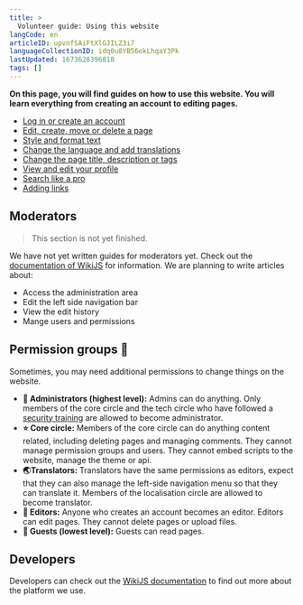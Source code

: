 ```yaml
---
title: >
  Volunteer guide: Using this website
langCode: en
articleID: upvnfSAiFtXlGJILZ3i7
languageCollectionID: idq0u8YB56okLhqaY3Pk
lastUpdated: 1673628396818
tags: []
---
```


**On this page, you will find guides on how to use this website. You will learn everything from creating an account to editing pages.**

-   [Log in or create an account](/support/log-in-or-register)
-   [Edit, create, move or delete a page](/support/edit-create-move-or-delete-a-page)
-   [Style and format text](/support/style-and-format-text)
-   [Change the language and add translations](/support/change-language-and-add-translations)
-   [Change the page title, description or tags](/support/change-page-title-descriptions-or-tags)
-   [View and edit your profile](/support/view-edit-profile)
-   [Search like a pro](/support/search-like-a-pro)
-   [Adding links](/support/adding-links)

## Moderators

> This section is not yet finished.

We have not yet written guides for moderators yet. Check out the [documentation of WikiJS](https://docs.requarks.io) for information. We are planning to write articles about:

-   Access the administration area
-   Edit the left side navigation bar
-   View the edit history
-   Mange users and permissions

## Permission groups 🔐

Sometimes, you may need additional permissions to change things on the website.

-   **👑 Administrators (highest level):** Admins can do anything. Only members of the core circle and the tech circle who have followed a [security training](/support/tech/security-training) are allowed to become administrator.
-   **⭐️ Core circle:** Members of the core circle can do anything content related, including deleting pages and managing comments. They cannot manage permission groups and users. They cannot embed scripts to the website, manage the theme or api.
-   **🌏Translators:** Translators have the same permissions as editors, expect that they can also manage the left-side navigation menu so that they can translate it. Members of the localisation circle are allowed to become translator.
-   **📝 Editors:** Anyone who creates an account becomes an editor. Editors can edit pages. They cannot delete pages or upload files.
-   **👻 Guests (lowest level):** Guests can read pages.

## Developers

Developers can check out the [WikiJS documentation](https://docs.requarks.io) to find out more about the platform we use.